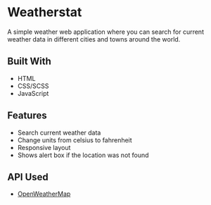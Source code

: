 # Weatherstat

A simple weather web application where you can search for current weather data in different cities and towns around the world.

## Built With

- HTML
- CSS/SCSS
- JavaScript

## Features

- Search current weather data
- Change units from celsius to fahrenheit
- Responsive layout
- Shows alert box if the location was not found

## API Used

- [OpenWeatherMap]('https://openweathermap.org/')
